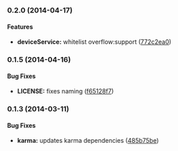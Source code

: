 <a name="0.2.0"></a>
### 0.2.0 (2014-04-17)


#### Features

* **deviceService:** whitelist overflow:support ([772c2ea0](https://github.com/sofa/sofa-device-service/commit/772c2ea0b6b1eb186eb77b81617500a32c803a37))


<a name="0.1.5"></a>
### 0.1.5 (2014-04-16)


#### Bug Fixes

* **LICENSE:** fixes naming ([f65128f7](https://github.com/sofa/sofa-device-service/commit/f65128f7d162e34e564246b6be9a5c3739810049))


<a name="0.1.3"></a>
### 0.1.3 (2014-03-11)


#### Bug Fixes

* **karma:** updates karma dependencies ([485b75be](https://github.com/sofa/sofa-device-service/commit/485b75be9a0308349746cffab70f0f2492012b56))


